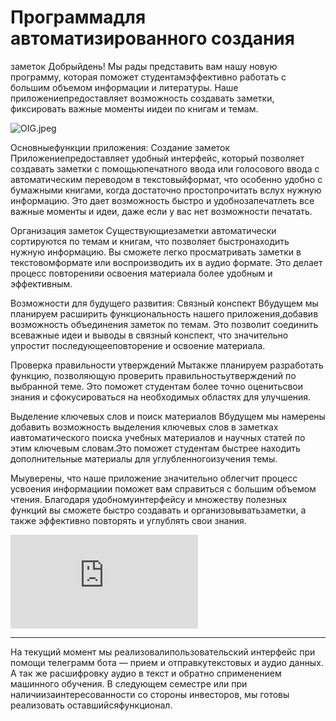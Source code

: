 # Программадля автоматизированного создания
заметок
Добрыйдень! Мы рады представить вам нашу новую
программу, которая поможет студентамэффективно работать с большим объемом
информации и литературы. Наше приложениепредоставляет возможность создавать
заметки, фиксировать важные моменты иидеи по книгам и темам.

![OIG.jpeg](https://github.com/santerr80/UniHelper/blob/main/OIG.jpeg)


Основныефункции приложения:
Создание
заметок
Приложениепредоставляет удобный интерфейс, который
позволяет создавать заметки с помощьюпечатного ввода или голосового ввода
с автоматическим переводом в текстовыйформат, что особенно удобно с бумажными
книгами, когда достаточно простопрочитать вслух нужную информацию. Это
дает возможность быстро и удобнозапечатлеть все важные моменты и идеи,
даже если у вас нет возможности печатать.



Организация
заметок
Существующиезаметки автоматически сортируются по
темам и книгам, что позволяет быстронаходить нужную информацию. Вы сможете
легко просматривать заметки в текстовомформате или воспроизводить их в аудио
формате. Это делает процесс повторенияи освоения материала более удобным и
эффективным.



Возможности
для будущего развития:
Связный
конспект
Вбудущем мы планируем расширить
функциональность нашего приложения,добавив возможность объединения заметок
по темам. Это позволит соединить всеважные идеи и выводы в связный конспект,
что значительно упростит последующееповторение и освоение материала.




Проверка
правильности утверждений
Мытакже планируем разработать функцию,
позволяющую проверить правильностьутверждений по выбранной теме. Это
поможет студентам более точно оценитьсвои знания и сфокусироваться на
необходимых областях для улучшения.



Выделение
ключевых слов и поиск материалов
Вбудущем мы намерены добавить возможность
выделения ключевых слов в заметках иавтоматического поиска учебных материалов
и научных статей по этим ключевым словам.Это поможет студентам быстрее находить
дополнительные материалы для углубленногоизучения темы.




Мыуверены, что наше приложение значительно
облегчит процесс усвоения информациии поможет вам справиться с большим
объемом чтения. Благодаря удобномуинтерфейсу и множеству полезных функций
вы сможете быстро создавать и организовыватьзаметки, а также эффективно повторять
и углублять свои знания.

![](https://github.com/santerr80/UniHelper/blob/main/UniHelperBot.py)

------
На
текущий момент мы реализовалипользовательский интерфейс при помощи
телеграмм бота — прием и отправкутекстовых и аудио данных. А так же
расшифровку аудио в текст и обратно сприменением машинного обучения. В
следующем семестре или при наличиизаинтересованности со стороны инвесторов,
мы готовы реализовать оставшийсяфункционал.

